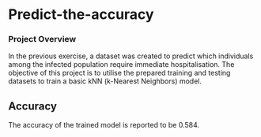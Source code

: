 # Predict-the-accuracy

### Project Overview
In the previous exercise, a dataset was created to predict which individuals among the infected population require immediate hospitalisation. The objective of this project is to utilise the prepared training and testing datasets to train a basic kNN (k-Nearest Neighbors) model. 
## Accuracy
The accuracy of the trained model is reported to be 0.584.

